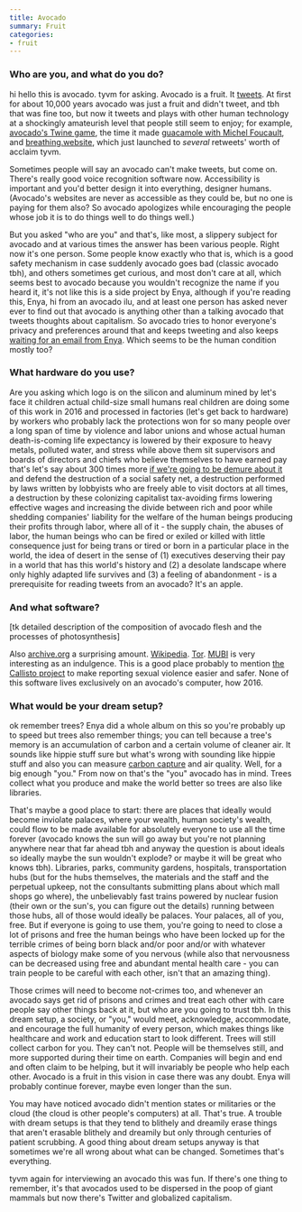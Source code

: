 ```yaml
---
title: Avocado
summary: Fruit
categories:
- fruit
---
```


### Who are you, and what do you do?

hi hello this is avocado. tyvm for asking. Avocado is a fruit. It [tweets](https://twitter.com/RealAvocadoFact/ "avocado's Twitter account."). At first for about 10,000 years avocado was just a fruit and didn't tweet, and tbh that was fine too, but now it tweets and plays with other human technology at a shockingly amateurish level that people still seem to enjoy; for example, [avocado's Twine game](https://realavocadofact.com/logaeagmbaa/logaeagmbaa.html "Avocado's Twine game."), the time it made [guacamole with Michel Foucault](https://twitter.com/RealAvocadoFact/timelines/597879343151509504 "avocado's Twitter timeline about Michael Foucault."), and [breathing.website](http://breathing.website/ "avocado's relaxing website."), which just launched to *several* retweets' worth of acclaim tyvm.

Sometimes people will say an avocado can't make tweets, but come on. There's really good voice recognition software now. Accessibility is important and you'd better design it into everything, designer humans. (Avocado's websites are never as accessible as they could be, but no one is paying for them also? So avocado apologizes while encouraging the people whose job it is to do things well to do things well.)

But you asked "who are you" and that's, like most, a slippery subject for avocado and at various times the answer has been various people. Right now it's one person. Some people know exactly who that is, which is a good safety mechanism in case suddenly avocado goes bad (classic avocado tbh), and others sometimes get curious, and most don't care at all, which seems best to avocado because you wouldn't recognize the name if you heard it, it's not like this is a side project by Enya, although if you're reading this, Enya, hi from an avocado ilu, and at least one person has asked never ever to find out that avocado is anything other than a talking avocado that tweets thoughts about capitalism. So avocado tries to honor everyone's privacy and preferences around that and keeps tweeting and also keeps [waiting for an email from Enya](mailto:realavocadofact@protonmail.com/?subject=who%20can%20say%20avocados%20where%20the%20day%20flows&body=only%20time%20hello%20avocado%20it%27s%20finally%20Enya "A link to email avocado, if you're Enya."). Which seems to be the human condition mostly too?

### What hardware do you use?

Are you asking which logo is on the silicon and aluminum mined by let's face it children actual child-size small humans real children are doing some of this work in 2016 and processed in factories (let's get back to hardware) by workers who probably lack the protections won for so many people over a long span of time by violence and labor unions and whose actual human death-is-coming life expectancy is lowered by their exposure to heavy metals, polluted water, and stress while above them sit supervisors and boards of directors and chiefs who believe themselves to have earned pay that's let's say about 300 times more [if we're going to be demure about it](http://america.aljazeera.com/articles/2014/4/15/executive-pay-compensationceoworkerratio.html "An Aljazeera article about the gap in wages between workers and managers.") and defend the destruction of a social safety net, a destruction performed by laws written by lobbyists who are freely able to visit doctors at all times, a destruction by these colonizing capitalist tax-avoiding firms lowering effective wages and increasing the divide between rich and poor while shedding companies' liability for the welfare of the human beings producing their profits through labor, where all of it - the supply chain, the abuses of labor, the human beings who can be fired or exiled or killed with little consequence just for being trans or tired or born in a particular place in the world, the idea of desert in the sense of (1) executives deserving their pay in a world that has this world's history and (2) a desolate landscape where only highly adapted life survives and (3) a feeling of abandonment - is a prerequisite for reading tweets from an avocado? It's an apple.

### And what software?

[tk detailed description of the composition of avocado flesh and the processes of photosynthesis] 

Also [archive.org][internet-archive] a surprising amount. [Wikipedia][]. [Tor][]. [MUBI][] is very interesting as an indulgence. This is a good place probably to mention [the Callisto project][callisto] to make reporting sexual violence easier and safer. None of this software lives exclusively on an avocado's computer, how 2016.

### What would be your dream setup?

ok remember trees? Enya did a whole album on this so you're probably up to speed but trees also remember things; you can tell because a tree's memory is an accumulation of carbon and a certain volume of cleaner air. It sounds like hippie stuff sure but what's wrong with sounding like hippie stuff and also you can measure [carbon capture](https://en.wikipedia.org/wiki/Carbon_capture_and_storage "The Wikipedia entry on carbon capture.") and air quality. Well, for a big enough "you." From now on that's the "you" avocado has in mind. Trees collect what you produce and make the world better so trees are also like libraries.

That's maybe a good place to start: there are places that ideally would become inviolate palaces, where your wealth, human society's wealth, could flow to be made available for absolutely everyone to use all the time forever (avocado knows the sun will go away but you're not planning anywhere near that far ahead tbh and anyway the question is about ideals so ideally maybe the sun wouldn't explode? or maybe it will be great who knows tbh). Libraries, parks, community gardens, hospitals, transportation hubs (but for the hubs themselves, the materials and the staff and the perpetual upkeep, not the consultants submitting plans about which mall shops go where), the unbelievably fast trains powered by nuclear fusion (their own or the sun's, you can figure out the details) running between those hubs, all of those would ideally be palaces. Your palaces, all of you, free. But if everyone is going to use them, you're going to need to close a lot of prisons and free the human beings who have been locked up for the terrible crimes of being born black and/or poor and/or with whatever aspects of biology make some of you nervous (while also that nervousness can be decreased using free and abundant mental health care - you can train people to be careful with each other, isn't that an amazing thing).

Those crimes will need to become not-crimes too, and whenever an avocado says get rid of prisons and crimes and treat each other with care people say other things back at it, but who are you going to trust tbh. In this dream setup, a society, or "you," would meet, acknowledge, accommodate, and encourage the full humanity of every person, which makes things like healthcare and work and education start to look different. Trees will still collect carbon for you. They can't not. People will be themselves still, and more supported during their time on earth. Companies will begin and end and often claim to be helping, but it will invariably be people who help each other. Avocado is a fruit in this vision in case there was any doubt. Enya will probably continue forever, maybe even longer than the sun.

You may have noticed avocado didn't mention states or militaries or the cloud (the cloud is other people's computers) at all. That's true. A trouble with dream setups is that they tend to blithely and dreamily erase things that aren't erasable blithely and dreamily but only through centuries of patient scrubbing. A good thing about dream setups anyway is that sometimes we're all wrong about what can be changed. Sometimes that's everything.

tyvm again for interviewing an avocado this was fun. If there's one thing to remember, it's that avocados used to be dispersed in the poop of giant mammals but now there's Twitter and globalized capitalism.

[internet-archive]: https://archive.org/ "A non-profit Internet library."
[tor]: https://www.torproject.org/ "A software and network package for protecting your anonymity."
[mubi]: https://mubi.com/ "A subscription service for curated cult/classic movies."
[callisto]: http://www.projectcallisto.org/ "A system for reporting sexual assault at university."
[wikipedia]: https://en.wikipedia.org/wiki/Main_Page "A free online encyclopedia."
